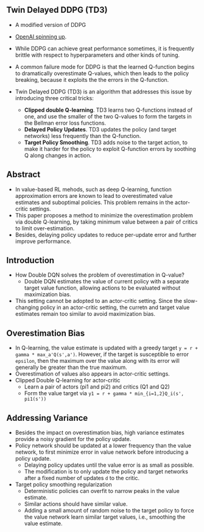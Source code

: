 ## Twin Delayed DDPG (TD3)
* A modified version of DDPG
* [OpenAI spinning up](https://spinningup.openai.com/en/latest/algorithms/td3.html#background). 

* While DDPG can achieve great performance sometimes, it is frequently brittle with respect to hyperparameters and other kinds of tuning. 
* A common failure mode for DDPG is that the learned Q-function begins to dramatically overestimate Q-values, which then leads to the policy breaking, because it exploits the 
the errors in the Q-function.
* Twin Delayed DDPG (TD3) is an algorithm that addresses this issue by introducing three critical tricks:
  * **Clipped double Q-learning**. TD3 learns two Q-functions instead of one, and use the smaller of the two Q-values to form the targets in the Bellman error loss functions.
  * **Delayed Policy Updates**. TD3 updates the policy (and target networks) less frequently than the Q-function. 
  * **Target Policy Smoothing**. TD3 adds noise to the target action, to make it harder for the policy to exploit Q-function errors by soothing Q along changes in action.

## Abstract
* In value-based RL mehods, such as deep Q-learning, function approximation errors are known to lead to overestimated value estimates and suboptimal policies. This problem remains in the actor-critic settings.
* This paper proposes a method to minimize the overestimation problem via double Q-learning, by taking minimum value between a pair of critics to limit over-estimation. 
* Besides, delaying policy updates to reduce per-update error and further improve performance. 

## Introduction
* How Double DQN solves the problem of overestimation in Q-value? 
  * Double DQN estimates the value of current policy with a separate target value function, allowing actions to be evaluated without maximization bias. 
* This setting cannot be adopted to an actor-critic setting. Since the slow-changing policy in an actor-critic setting, the curretn and target value estimates remain too similar to avoid maximization bias.

## Overestimation Bias
* In Q-learning, the value estimate is updated with a greedy target ``y = r + gamma * max_a'Q(s',a')``. However, if the target is susceptible to error ``epsilon``, then the maximum over the value along with its error will generally be greater than the true maximum. 
* Overestimation of values also appears in actor-critic settings.
* Clipped Double Q-learning for actor-critic
  * Learn a pair of actors (pi1 and pi2) and critics (Q1 and Q2)
  * Form the value target via ``y1 = r + gamma * min_{i=1,2}Q_i(s', pi1(s'))``

## Addressing Variance
* Besides the impact on overestimation bias, high variance estimates provide a noisy gradient for the policy update. 
* Policy network should be updated at a lower frequency than the value network, to first minimize error in value network before introducing a policy update.
  * Delaying policy updates until the value error is as small as possible. 
  * The modification is to only update the policy and target networks after a fixed number of updates ``d`` to the critic. 
* Target policy smoothing regularization
  * Deterministic policies can overfit to narrow peaks in the value estimate.
  * Similar actions should have similar value.
  * Adding a small amount of random noise to the target policy to force the value network learn similar target values, i.e., smoothing the value estimate. 

